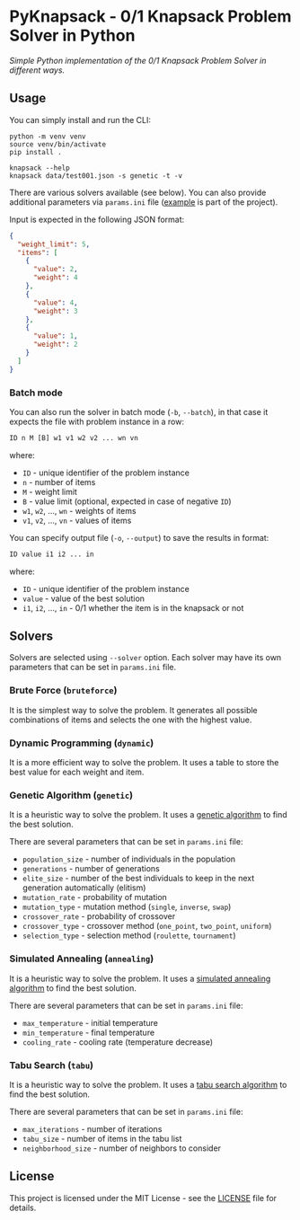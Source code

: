 # PyKnapsack - 0/1 Knapsack Problem Solver in Python

*Simple Python implementation of the 0/1 Knapsack Problem Solver in different ways.*

## Usage

You can simply install and run the CLI:

```
python -m venv venv
source venv/bin/activate
pip install .

knapsack --help
knapsack data/test001.json -s genetic -t -v
```

There are various solvers available (see below). You can also provide additional parameters via `params.ini` file ([example](params.ini) is part of the project).

Input is expected in the following JSON format:

```json
{
  "weight_limit": 5,
  "items": [
    {
      "value": 2,
      "weight": 4
    },
    {
      "value": 4,
      "weight": 3
    },
    {
      "value": 1,
      "weight": 2
    }
  ]
}
```

### Batch mode

You can also run the solver in batch mode (`-b`, `--batch`), in that case it expects the file with problem instance in a row:

```txt
ID n M [B] w1 v1 w2 v2 ... wn vn
```

where:
- `ID` - unique identifier of the problem instance
- `n` - number of items
- `M` - weight limit
- `B` - value limit (optional, expected in case of negative `ID`)
- `w1`, `w2`, ..., `wn` - weights of items
- `v1`, `v2`, ..., `vn` - values of items

You can specify output file (`-o`, `--output`) to save the results in format:

```txt
ID value i1 i2 ... in
```

where:
- `ID` - unique identifier of the problem instance
- `value` - value of the best solution
- `i1`, `i2`, ..., `in` - 0/1 whether the item is in the knapsack or not

## Solvers

Solvers are selected using `--solver` option. Each solver may have its own parameters that can be set in `params.ini` file.

### Brute Force (`bruteforce`)

It is the simplest way to solve the problem. It generates all possible combinations of items and selects the one with the highest value.

### Dynamic Programming (`dynamic`)

It is a more efficient way to solve the problem. It uses a table to store the best value for each weight and item.

### Genetic Algorithm (`genetic`)

It is a heuristic way to solve the problem. It uses a [genetic algorithm](https://en.wikipedia.org/wiki/Genetic_algorithm) to find the best solution.

There are several parameters that can be set in `params.ini` file:

- `population_size` - number of individuals in the population
- `generations` - number of generations
- `elite_size` - number of the best individuals to keep in the next generation automatically (elitism)
- `mutation_rate` - probability of mutation
- `mutation_type` - mutation method (`single`, `inverse`, `swap`)
- `crossover_rate` - probability of crossover
- `crossover_type` - crossover method (`one_point`, `two_point`, `uniform`)
- `selection_type` - selection method (`roulette`, `tournament`)

### Simulated Annealing (`annealing`)

It is a heuristic way to solve the problem. It uses a [simulated annealing algorithm](https://en.wikipedia.org/wiki/Simulated_annealing) to find the best solution.

There are several parameters that can be set in `params.ini` file:

- `max_temperature` - initial temperature
- `min_temperature` - final temperature
- `cooling_rate` - cooling rate (temperature decrease)

### Tabu Search (`tabu`)

It is a heuristic way to solve the problem. It uses a [tabu search algorithm](https://en.wikipedia.org/wiki/Tabu_search) to find the best solution.

There are several parameters that can be set in `params.ini` file:

- `max_iterations` - number of iterations
- `tabu_size` - number of items in the tabu list
- `neighborhood_size` - number of neighbors to consider

## License

This project is licensed under the MIT License - see the [LICENSE](LICENSE) file for details.
